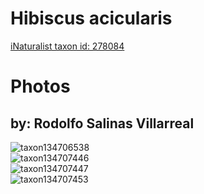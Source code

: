 
Hibiscus acicularis
===================
  
[iNaturalist taxon id: 278084](https://www.inaturalist.org/taxa/278084)
# Photos

## by: Rodolfo Salinas Villarreal
  
![taxon134706538](https://inaturalist-open-data.s3.amazonaws.com/photos/144285158/medium.jpg)  
![taxon134707446](https://inaturalist-open-data.s3.amazonaws.com/photos/144286360/medium.jpg)  
![taxon134707447](https://inaturalist-open-data.s3.amazonaws.com/photos/144286359/medium.jpg)  
![taxon134707453](https://inaturalist-open-data.s3.amazonaws.com/photos/144286367/medium.jpg)
